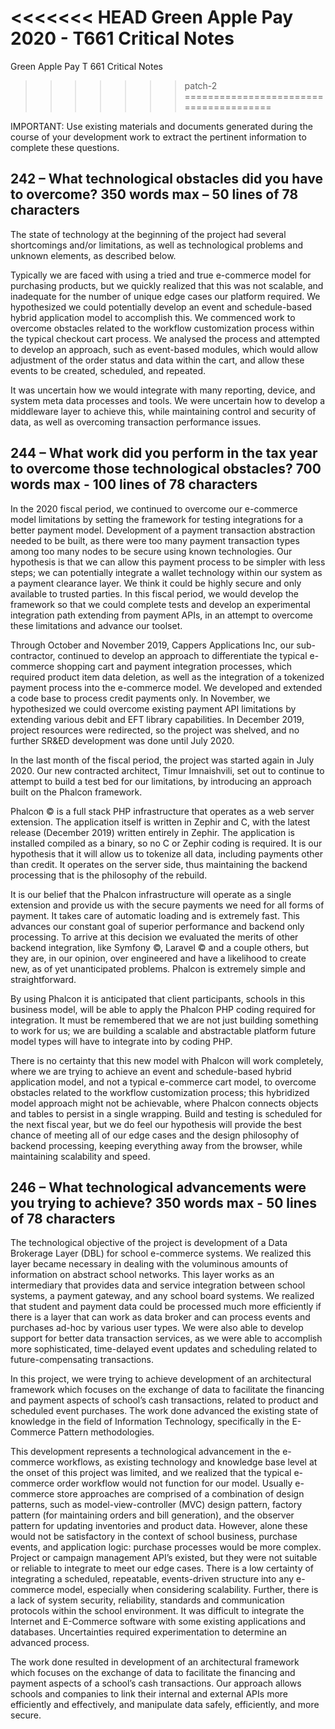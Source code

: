 <<<<<<< HEAD
Green Apple Pay 2020 - T661 Critical Notes
=======
Green Apple Pay T 661 Critical Notes
>>>>>>> patch-2
=======================================

IMPORTANT: Use existing materials and documents generated during the course of your development work to extract the pertinent information to complete these questions.


## 242 – What technological obstacles did you have to overcome? 350 words max – 50 lines of 78 characters

The state of technology at the beginning of the project had several shortcomings and/or limitations,
as well as technological problems and unknown elements,
as described below.

Typically we are faced with using a tried and true e-commerce model for purchasing products,
but we quickly realized that this was not scalable,
and inadequate for the number of unique edge cases our platform required.
We hypothesized we could potentially develop an event and schedule-based hybrid application model to accomplish this.
We commenced work to overcome obstacles related to the workflow customization process within the typical checkout cart process.
We analysed the process and attempted to develop an approach,
such as event-based modules,
which would allow adjustment of the order status and data within the cart,
and allow these events to be created,
scheduled,
and repeated.

It was uncertain how we would integrate with many reporting,
device,
and system meta data processes and tools.
We were uncertain how to develop a middleware layer to achieve this,
while maintaining control and security of data,
as well as overcoming transaction performance issues.



## 244 – What work did you perform in the tax year to overcome those technological obstacles?   700 words max - 100 lines of 78 characters

In the 2020 fiscal period, we continued to overcome our e-commerce model limitations by setting the framework for testing integrations for a better payment model.
Development of a payment transaction abstraction needed to be built,
as there were too many payment transaction types among too many nodes to be secure using known technologies.
Our hypothesis is that we can allow this payment process to be simpler with less steps;
we can potentially integrate a wallet technology within our system as a payment clearance layer.
We think it could be highly secure and only available to trusted parties.
In this fiscal period,
we would develop the framework so that we could complete tests and develop an experimental integration path extending from payment APIs,
in an attempt to overcome these limitations and advance our toolset.




Through October and November 2019,
Cappers Applications Inc,
our sub-contractor,
continued to develop an approach to differentiate the typical e-commerce shopping cart and payment integration processes,
which required product item data deletion,
as well as the integration of a tokenized payment process into the e-commerce model.
We developed and extended a code base to process credit payments only.
In November,
we hypothesized we could overcome existing payment API limitations by extending various debit and EFT library capabilities.
In December 2019,
project resources were redirected,
so the project was shelved,
and  no further SR&ED development was done until July 2020.

In the last month of the fiscal period,
the project was started again in July 2020.
Our new contracted architect,
Timur Imnaishvili,
set out to continue to attempt to build a test bed for our limitations,
by introducing an approach built on the Phalcon framework.

Phalcon &copy; is a full stack PHP infrastructure that operates as a web server extension.
The application itself is written in Zephir and C,
with the latest release (December 2019) written entirely in Zephir.
The application is installed compiled as a binary,
so no C or Zephir coding is required.
It is our hypothesis that it will allow us to tokenize all data,
including payments other than credit.
It operates on the server side,
thus maintaining the backend processing that is the philosophy of the rebuild.

It is our belief that the Phalcon infrastructure will operate as a single extension and provide us with the secure payments we need for all forms of payment.
It takes care of automatic loading and is extremely fast.
This advances our constant goal of superior performance and backend only processing.
To arrive at this decision we evaluated the merits of other backend integration,
like Symfony
&copy;,
Laravel
&copy;
and a couple others,
but they are,
in our opinion,
over engineered and have a likelihood to create new,
as of yet unanticipated problems.
Phalcon is extremely simple and straightforward.


By using Phalcon it is anticipated that client participants,
schools in this business model,
will be able to apply the Phalcon PHP coding required for integration.
It must be remembered that we are not just building something to work for us;
we are building a scalable and abstractable platform future model types will have to integrate into by coding PHP.

There is no certainty that this new model with Phalcon will work completely, where we are trying to achieve an event and schedule-based hybrid application model, and not a typical e-commerce cart model, to overcome obstacles related to the workflow customization process; this hybridized model approach might not be achievable, where Phalcon connects objects and tables to persist in a single wrapping. Build and testing is scheduled for the next fiscal year, but we do feel our hypothesis will provide the best chance of meeting all of our edge cases and the design philosophy of backend processing,
keeping everything away from the browser,
while maintaining scalability and speed.


## 246 – What technological advancements were you trying to achieve? 	350 words max - 50 lines of 78 characters

The technological objective of the project is development of a Data Brokerage Layer (DBL) for school e-commerce systems.
We realized this layer became necessary in dealing with the voluminous amounts of information on abstract school networks.
This layer works as an intermediary that provides data and service integration between school systems,
a payment gateway,
and any school board systems.
We realized that student and payment data could be processed much more efficiently if there is a layer that can work as data broker and can process events and purchases ad-hoc by various user types.
We were also able to develop support for better data transaction services,
as we were able to accomplish more sophisticated,
time-delayed event updates and scheduling related to future-compensating transactions.


In this project,
we were trying to achieve development of an architectural framework which focuses on the exchange of data to facilitate the financing and payment aspects of school’s cash transactions,
related to product and scheduled event purchases.
The work done advanced the existing state of knowledge in the field of Information Technology,
specifically in the E-Commerce Pattern methodologies.


This development represents a technological advancement in the e-commerce workflows,
as existing technology and knowledge base level at the onset of this project was limited,
and we realized that the typical e-commerce order workflow would not function for our model.
Usually e-commerce store approaches are comprised of a combination of design patterns,
such as model-view-controller (MVC) design pattern,
factory pattern (for maintaining orders and bill generation),
and the observer pattern for updating inventories and product data.
However,
alone these would not be satisfactory in the context of school business,
purchase events,
and application logic:
purchase processes would be more complex.
Project or campaign management API’s existed,
but they were not suitable or reliable to integrate to meet our edge cases.
There is a low certainty of integrating a scheduled,
repeatable,
events-driven structure into any e-commerce model,
especially when considering scalability.
Further,
there is a lack of system security,
reliability,
standards and communication protocols within the school environment.
It was difficult to integrate the Internet and E-Commerce software with some existing applications and databases.
Uncertainties required experimentation to determine an advanced process.


The work done resulted in development of an architectural framework which focuses on the exchange of data to facilitate the financing and payment aspects of a school’s cash transactions.
Our approach allows schools and companies to link their internal and external APIs more efficiently and effectively,
and manipulate data safely,
efficiently,
and more secure.
